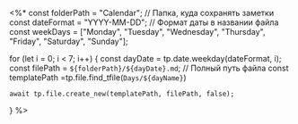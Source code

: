 <%*
const folderPath = "Calendar"; // Папка, куда сохранять заметки
const dateFormat = "YYYY-MM-DD"; // Формат даты в названии файла
const weekDays = ["Monday", "Tuesday", "Wednesday", "Thursday", "Friday", "Saturday", "Sunday"];

for (let i = 0; i < 7; i++) {
    const dayDate = tp.date.weekday(dateFormat, i);
    const filePath = `${folderPath}/${dayDate}.md`; // Полный путь файла
    const templatePath =tp.file.find_tfile(`Days/${dayName}`)


    await tp.file.create_new(templatePath, filePath, false);
}
%>
